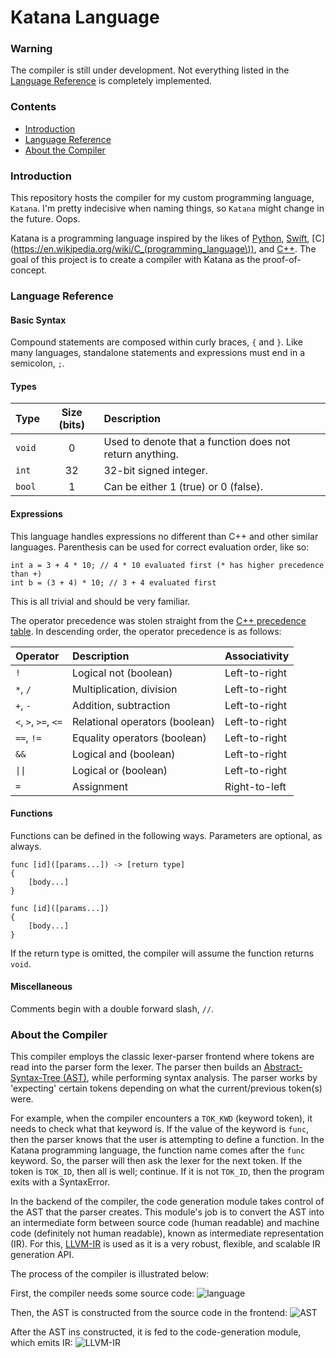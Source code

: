 # Katana Language

### Warning
The compiler is still under development. Not everything listed in the [Language Reference](https://github.com/greydevv/cpp-compiler#language-reference) is completely implemented.

### Contents

- [Introduction](https://github.com/greydevv/cpp-compiler#introduction)
- [Language Reference](https://github.com/greydevv/cpp-compiler#language-reference)
- [About the Compiler](https://github.com/greydevv/cpp-compiler#about-the-compiler)

### Introduction
This repository hosts the compiler for my custom programming language,
`Katana`. I'm pretty indecisive when naming things, so `Katana` might change in
the future. Oops.

Katana is a programming language inspired by the likes of
[Python](https://www.python.org/), [Swift](https://developer.apple.com/swift/),
[C](https://en.wikipedia.org/wiki/C_(programming_language\)), and
[C++](https://en.wikipedia.org/wiki/C%2B%2B). The goal of this project is to
create a compiler with Katana as the proof-of-concept.    

### Language Reference

#### Basic Syntax

Compound statements are composed within curly braces, `{` and `}`. Like many
languages, standalone statements and expressions must end in a semicolon, `;`.

#### Types

| Type   | Size (bits) | Description                                                               |
| :--    | :--:        | :--                                                                       |
| `void` | 0           | Used to denote that a function does not return anything.                  | 
| `int`  | 32          | 32-bit signed integer.                                                    |
| `bool` | 1           | Can be either 1 (true) or 0 (false).                                      |

#### Expressions

This language handles expressions no different than C++ and other similar
languages. Parenthesis can be used for correct evaluation order, like so:
```
int a = 3 + 4 * 10; // 4 * 10 evaluated first (* has higher precedence than +)
int b = (3 + 4) * 10; // 3 + 4 evaluated first
```
This is all trivial and should be very familiar.

The operator precedence was stolen straight from the [C++ precedence
table](https://en.cppreference.com/w/cpp/language/operator_precedence). In
descending order, the operator precedence is as follows:

| Operator             | Description                    | Associativity
| :--                  | :--                            | :--
| `!`                  | Logical not (boolean)          | Left-to-right
| `*`, `/`             | Multiplication, division       | Left-to-right
| `+`, `-`             | Addition, subtraction          | Left-to-right
| `<`, `>`, `>=`, `<=` | Relational operators (boolean) | Left-to-right
| `==`, `!=`           | Equality operators (boolean)   | Left-to-right
| `&&`                 | Logical and (boolean)          | Left-to-right
| `\|\|`               | Logical or (boolean)           | Left-to-right
| `=`                  | Assignment                     | Right-to-left

#### Functions

Functions can be defined in the following ways. Parameters are optional, as always.
```
func [id]([params...]) -> [return type]
{
    [body...]
}
```
```
func [id]([params...])
{
    [body...]
}
```
If the return type is omitted, the compiler will assume the function returns `void`.

#### Miscellaneous

Comments begin with a double forward slash, `//`.

### About the Compiler

This compiler employs the classic lexer-parser frontend where tokens are read
into the parser form the lexer. The parser then builds an [Abstract-Syntax-Tree
(AST)](https://en.wikipedia.org/wiki/Abstract_syntax_tree), while performing
syntax analysis. The parser works by 'expecting' certain tokens depending on
what the current/previous token(s) were. 

For example, when the compiler encounters a `TOK_KWD` (keyword token), it needs
to check what that keyword is. If the value of the keyword is `func`, then the
parser knows that the user is attempting to define a function. In the Katana
programming language, the function name comes after the `func` keyword. So, the
parser will then ask the lexer for the next token. If the token is `TOK_ID`,
then all is well; continue. If it is not `TOK_ID`, then the program exits with
a SyntaxError.

In the backend of the compiler, the code generation module takes control of the
AST that the parser creates. This module's job is to convert the AST into an
intermediate form between source code (human readable) and machine code
(definitely not human readable), known as intermediate representation (IR). For
this, [LLVM-IR](https://llvm.org/docs/LangRef.html) is used as it is a very
robust, flexible, and scalable IR generation API.

The process of the compiler is illustrated below:

First, the compiler needs some source code:
![language](https://user-images.githubusercontent.com/58391520/157451845-a0c21836-bf69-483f-8d8c-fa6fdd49ba5a.png)

Then, the AST is constructed from the source code in the frontend:
![AST](https://user-images.githubusercontent.com/58391520/157453597-a025783d-a71e-49f7-868b-644907fb738f.png)

After the AST ins constructed, it is fed to the code-generation module, which
emits IR:
![LLVM-IR](https://user-images.githubusercontent.com/58391520/157454073-f8acd217-76a9-4789-99d2-eb002e03a6bf.png)
